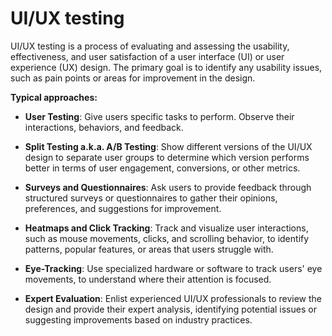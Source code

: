 # UI/UX testing

UI/UX testing is a process of evaluating and assessing the usability, effectiveness, and user satisfaction of a user interface (UI) or user experience (UX) design. The primary goal is to identify any usability issues, such as pain points or areas for improvement in the design.

**Typical approaches:**

* **User Testing**: Give users specific tasks to perform. Observe their interactions, behaviors, and feedback.

* **Split Testing a.k.a. A/B Testing**: Show different versions of the UI/UX design to separate user groups to determine which version performs better in terms of user engagement, conversions, or other metrics.

* **Surveys and Questionnaires**: Ask users to provide feedback through structured surveys or questionnaires to gather their opinions, preferences, and suggestions for improvement.

* **Heatmaps and Click Tracking**: Track and visualize user interactions, such as mouse movements, clicks, and scrolling behavior, to identify patterns, popular features, or areas that users struggle with.

* **Eye-Tracking**: Use specialized hardware or software to track users' eye movements, to understand where their attention is focused.

* **Expert Evaluation**: Enlist experienced UI/UX professionals to review the design and provide their expert analysis, identifying potential issues or suggesting improvements based on industry practices.

